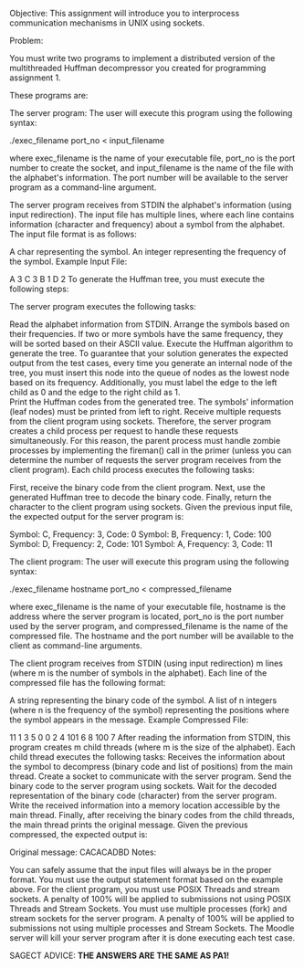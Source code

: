 Objective:
This assignment will introduce you to interprocess communication mechanisms in UNIX using sockets.

Problem:

You must write two programs to implement a distributed version of the multithreaded Huffman decompressor you created for programming assignment 1.

These programs are:

The server program:
The user will execute this program using the following syntax:

./exec_filename port_no < input_filename

where exec_filename is the name of your executable file, port_no is the port number to create the socket, and input_filename is the name of the file with the alphabet's information. The port number will be available to the server program as a command-line argument.

The server program receives from STDIN the alphabet's information (using input redirection). The input file has multiple lines, where each line contains information (character and frequency) about a symbol from the alphabet. The input file format is as follows:

A char representing the symbol.
An integer representing the frequency of the symbol.
Example Input File:


A 3
C 3
B 1
D 2
To generate the Huffman tree, you must execute the following steps:

The server program executes the following tasks:

Read the alphabet information from STDIN.
Arrange the symbols based on their frequencies. If two or more symbols have the same frequency, they will be sorted based on their ASCII value.
Execute the Huffman algorithm to generate the tree. To guarantee that your solution generates the expected output from the test cases, every time you generate an internal node of the tree, you must insert this node into the queue of nodes as the lowest node based on its frequency. Additionally, you must label the edge to the left child as 0 and the edge to the right child as 1.  
Print the Huffman codes from the generated tree. The symbols' information (leaf nodes) must be printed from left to right.
Receive multiple requests from the client program using sockets. Therefore, the server program creates a child process per request to handle these requests simultaneously. For this reason, the parent process must handle zombie processes by implementing the fireman() call in the primer (unless you can determine the number of requests the server program receives from the client program). 
Each child process executes the following tasks:

First, receive the binary code from the client program.
Next, use the generated Huffman tree to decode the binary code.
Finally, return the character to the client program using sockets.
Given the previous input file, the expected output for the server program is:

Symbol: C, Frequency: 3, Code: 0
Symbol: B, Frequency: 1, Code: 100
Symbol: D, Frequency: 2, Code: 101
Symbol: A, Frequency: 3, Code: 11

The client program:
The user will execute this program using the following syntax:

./exec_filename hostname port_no < compressed_filename

where exec_filename is the name of your executable file, hostname is the address where the server program is located, port_no is the port number used by the server program, and compressed_filename is the name of the compressed file. The hostname and the port number will be available to the client as command-line arguments.

The client program receives from STDIN (using input redirection) m lines (where m is the number of symbols in the alphabet). Each line of the compressed file has the following format:

A string representing the binary code of the symbol.
A list of n integers (where n is the frequency of the symbol) representing the positions where the symbol appears in the message.
Example Compressed File:

11 1 3 5
0 0 2 4
101 6 8
100 7
After reading the information from STDIN, this program creates m child threads (where m is the size of the alphabet). Each child thread executes the following tasks: 
Receives the information about the symbol to decompress (binary code and list of positions) from the main thread.
Create a socket to communicate with the server program.
Send the binary code to the server program using sockets. 
Wait for the decoded representation of the binary code (character) from the server program.
Write the received information into a memory location accessible by the main thread.
Finally, after receiving the binary codes from the child threads, the main thread prints the original message. Given the previous compressed, the expected output is:

Original message: CACACADBD
Notes:
 
You can safely assume that the input files will always be in the proper format.
You must use the output statement format based on the example above.
For the client program, you must use POSIX Threads and stream sockets. A penalty of 100% will be applied to submissions not using POSIX Threads and Stream Sockets.
You must use multiple processes (fork) and stream sockets for the server program. A penalty of 100% will be applied to submissions not using multiple processes and Stream Sockets.
The Moodle server will kill your server program after it is done executing each test case.

SAGECT ADVICE: **THE ANSWERS ARE THE SAME AS PA1!**